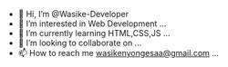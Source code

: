 - 👋 Hi, I’m @Wasike-Developer
- 👀 I’m interested in Web Development ...
- 🌱 I’m currently learning HTML,CSS,JS ...
- 💞️ I’m looking to collaborate on ...
- 📫 How to reach me wasikenyongesaa@gmail.com ...

<!---
Wasike-Developer/Wasike-Developer is a ✨ special ✨ repository because its `README.md` (this file) appears on your GitHub profile.
You can click the Preview link to take a look at your changes.
--->
